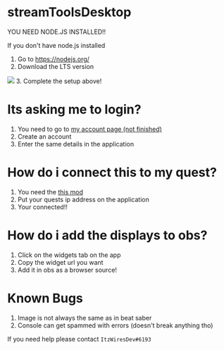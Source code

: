 # streamToolsDesktop

YOU NEED NODE.JS INSTALLED!!

If you don't have node.js installed

1. Go to <a href="https://nodejs.org/">https://nodejs.org/</a>
2. Download the LTS version
<img src="https://wiresdev.ga/lts.png">
3. Complete the setup above!

# Its asking me to login?

1. You need to go to <a href="https://acc.wiresdev.ga">my account page (not finished)</a>
2. Create an account
3. Enter the same details in the application

# How do i connect this to my quest?

1. You need the <a href="">this mod</a>
2. Put your quests ip address on the application
3. Your connected!!

# How do i add the displays to obs?

1. Click on the widgets tab on the app
2. Copy the widget url you want
3. Add it in obs as a browser source!

# Known Bugs
1. Image is not always the same as in beat saber
2. Console can get spammed with errors (doesn't break anything tho)

If you need help please contact `ItzWiresDev#6193`
